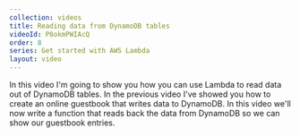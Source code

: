 ```yaml
---
collection: videos
title: Reading data from DynamoDB tables
videoId: P8okmPWIAcQ
order: 8
series: Get started with AWS Lambda
layout: video
---
```


In this video I'm going to show you how you can use Lambda to read data out of DynamoDB tables. In the previous video I've showed you how to create an online guestbook that writes data to DynamoDB. In this video we'll now write a function that reads back the data from DynamoDB so we can show our guestbook entries.